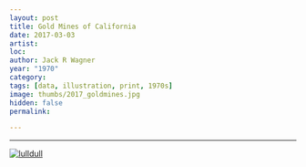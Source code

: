 ```yaml
---
layout: post
title: Gold Mines of California
date: 2017-03-03
artist: 
loc: 
author: Jack R Wagner
year: "1970"
category: 
tags: [data, illustration, print, 1970s]
image: thumbs/2017_goldmines.jpg
hidden: false
permalink:

---
```






---


<div class="post_image">
	<a href="{{ site.baseurl }}/images/posts/2017_goldmines/001.jpg" target="_blank">
	<img src="{{ site.baseurl }}/images/posts/2017_goldmines/001.jpg" alt="lulldull"></a>
</div>